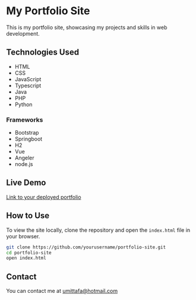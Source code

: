 # My Portfolio Site

This is my portfolio site, showcasing my projects and skills in web development.

## Technologies Used
- HTML
- CSS
- JavaScript
- Typescript
- Java
- PHP
- Python

### Frameworks
- Bootstrap
- Springboot
- H2
- Vue
- Angeler
- node.js

## Live Demo
[Link to your deployed portfolio](https://yourportfolio.com)

## How to Use
To view the site locally, clone the repository and open the `index.html` file in your browser.

```bash
git clone https://github.com/yourusername/portfolio-site.git
cd portfolio-site
open index.html
```

## Contact
You can contact me at umittafa@hotmail.com
